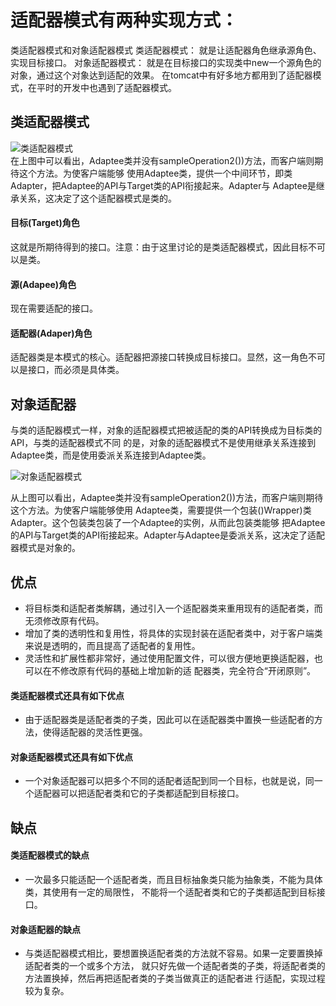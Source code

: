 # 适配器模式有两种实现方式：
类适配器模式和对象适配器模式
类适配器模式：
	就是让适配器角色继承源角色、实现目标接口。
对象适配器模式：
	就是在目标接口的实现类中new一个源角色的对象，通过这个对象达到适配的效果。
在tomcat中有好多地方都用到了适配器模式，在平时的开发中也遇到了适配器模式。
## 类适配器模式
![类适配器模式](https://github.com/lzh984294471/designPattern/raw/master/pics/classAdapter.png) <br>
在上图中可以看出，Adaptee类并没有sampleOperation2())方法，而客户端则期待这个方法。为使客户端能够
使用Adaptee类，提供一个中间环节，即类Adapter，把Adaptee的API与Target类的API衔接起来。Adapter与
Adaptee是继承关系，这决定了这个适配器模式是类的。
#### 目标(Target)角色
这就是所期待得到的接口。注意：由于这里讨论的是类适配器模式，因此目标不可以是类。
#### 源(Adapee)角色
现在需要适配的接口。
#### 适配器(Adaper)角色
适配器类是本模式的核心。适配器把源接口转换成目标接口。显然，这一角色不可以是接口，而必须是具体类。
## 对象适配器
与类的适配器模式一样，对象的适配器模式把被适配的类的API转换成为目标类的API，与类的适配器模式不同
的是，对象的适配器模式不是使用继承关系连接到Adaptee类，而是使用委派关系连接到Adaptee类。<br>

![对象适配器模式](https://github.com/lzh984294471/designPattern/raw/master/pics/objectAdapter.png) <br>

从上图可以看出，Adaptee类并没有sampleOperation2())方法，而客户端则期待这个方法。为使客户端能够使用
Adaptee类，需要提供一个包装()Wrapper)类Adapter。这个包装类包装了一个Adaptee的实例，从而此包装类能够
把Adaptee的API与Target类的API衔接起来。Adapter与Adaptee是委派关系，这决定了适配器模式是对象的。
## 优点
*	将目标类和适配者类解耦，通过引入一个适配器类来重用现有的适配者类，而无须修改原有代码。
*	增加了类的透明性和复用性，将具体的实现封装在适配者类中，对于客户端类来说是透明的，而且提高了适配者的复用性。
*	灵活性和扩展性都非常好，通过使用配置文件，可以很方便地更换适配器，也可以在不修改原有代码的基础上增加新的适
配器类，完全符合“开闭原则”。<br>

#### 类适配器模式还具有如下优点
*	由于适配器类是适配者类的子类，因此可以在适配器类中置换一些适配者的方法，使得适配器的灵活性更强。

#### 对象适配器模式还具有如下优点
*	一个对象适配器可以把多个不同的适配者适配到同一个目标，也就是说，同一个适配器可以把适配者类和它的子类都适配到目标接口。

## 缺点

#### 类适配器模式的缺点
*	一次最多只能适配一个适配者类，而且目标抽象类只能为抽象类，不能为具体类，其使用有一定的局限性，
不能将一个适配者类和它的子类都适配到目标接口。

#### 对象适配器的缺点
*	与类适配器模式相比，要想置换适配者类的方法就不容易。如果一定要置换掉适配者类的一个或多个方法，
就只好先做一个适配者类的子类，将适配者类的方法置换掉，然后再把适配者类的子类当做真正的适配者进
行适配，实现过程较为复杂。


